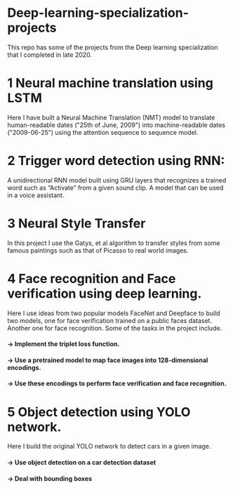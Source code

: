 # Deep-learning-specialization-projects
This repo has some of the projects from the Deep learning specialization that I completed in late 2020. 
# 1 Neural machine translation using LSTM
Here I have built a Neural Machine Translation (NMT) model to translate human-readable dates ("25th of June, 2009") into machine-readable dates ("2009-06-25") using the attention sequence to sequence model.

# 2 Trigger word detection using RNN: 
A unidirectional RNN model built using GRU layers that recognizes a trained word such as “Activate” from a given sound clip. A model that can be used in a voice assistant.

# 3  Neural Style Transfer
In this project I use the Gatys, et al algorithm to transfer styles from some famous paintings such as that of Picasso to real world images. 

# 4 Face recognition and Face verification using deep learning.
Here I use ideas from two popular models FaceNet and Deepface to build two models, one for face verification trained on a public faces dataset. 
Another one for face recognition. Some of the tasks in the project include. 

   #### -> Implement the triplet loss function. 
   #### -> Use a pretrained model to map face images into 128-dimensional encodings. 
   #### -> Use these encodings to perform face verification and face recognition.

# 5 Object detection using YOLO network. 
Here I build the original YOLO network to detect cars in a given image. 
   #### -> Use object detection on a car detection dataset 
   #### -> Deal with bounding boxes

